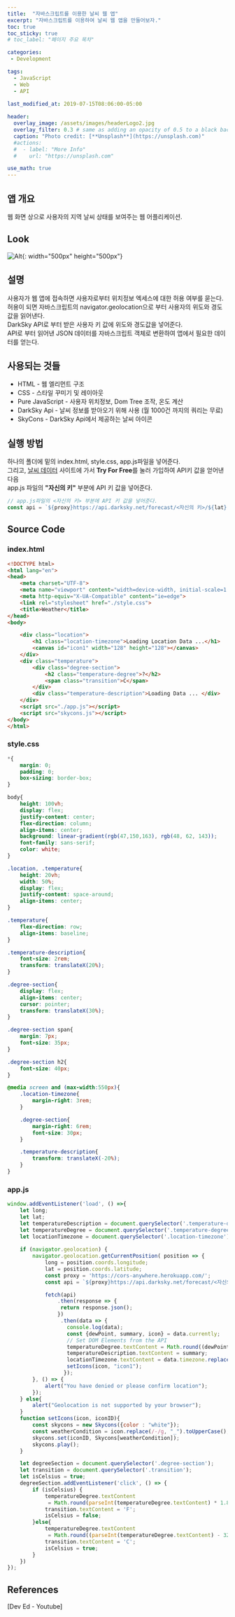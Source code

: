 ```yaml
---
title:  "자바스크립트를 이용한 날씨 웹 앱"
excerpt: "자바스크립트를 이용하여 날씨 웹 앱을 만들어보자."
toc: true
toc_sticky: true
# toc_label: "페이지 주요 목차"

categories:
 - Development

tags:
  - JavaScript
  - Web
  - API
  
last_modified_at: 2019-07-15T08:06:00-05:00

header:
  overlay_image: /assets/images/headerLogo2.jpg
  overlay_filter: 0.3 # same as adding an opacity of 0.5 to a black background
  caption: "Photo credit: [**Unsplash**](https://unsplash.com)"
  #actions:
  #  - label: "More Info"
  #    url: "https://unsplash.com"

use_math: true
---
```


## 앱 개요

웹 화면 상으로 사용자의 지역 날씨 상태를 보여주는 웹 어플리케이션.

## Look

![Alt](/assets/images/weather.png ){: width="500px" height="500px"}

## 설명

사용자가 웹 앱에 접속하면 사용자로부터 위치정보 엑세스에 대한 허용 여부를 묻는다.  
허용이 되면 자바스크립트의 navigator.geolocation으로 부터 사용자의 위도와 경도 값을 읽어낸다.  
DarkSky API로 부터 받은 사용자 키 값에 위도와 경도값을 넣어준다.  
API로 부터 읽어낸 JSON 데이터를 자바스크립트 객체로 변환하여 앱에서 필요한 데이터를 얻는다.

## 사용되는 것들
- HTML - 웹 엘리먼트 구조
- CSS - 스타일 꾸미기 및 레이아웃
- Pure JavaScript - 사용자 위치정보, Dom Tree 조작, 온도 계산
- DarkSky Api - 날씨 정보를 받아오기 위해 사용 (월 1000건 까지의 쿼리는 무료)
- SkyCons - DarkSky Api에서 제공하는 날씨 아이콘

## 실행 방법

하나의 폴더에 밑의 index.html, style.css, app.js파일을 넣어준다.  
그리고, [날씨 데이터](https://darksky.net/dev/) 사이트에 가서 **Try For Free**를 눌러 가입하여 API키 값을 얻어낸 다음  
app.js 파일의 **"자신의 키"** 부분에 API 키 값을 넣어준다.
```js
// app.js파일의 <자신의 키> 부분에 API 키 값을 넣어준다.
const api = `${proxy}https://api.darksky.net/forecast/<자신의 키>/${lat}, ${long}`;
```


## Source Code

### index.html

```html
<!DOCTYPE html>
<html lang="en">
<head>
    <meta charset="UTF-8">
    <meta name="viewport" content="width=device-width, initial-scale=1.0">
    <meta http-equiv="X-UA-Compatible" content="ie=edge">
    <link rel="stylesheet" href="./style.css">
    <title>Weather</title>
</head>
<body>

    <div class="location">
        <h1 class="location-timezone">Loading Location Data ...</h1>
        <canvas id="icon1" width="128" height="128"></canvas>
    </div>
    <div class="temperature">
        <div class="degree-section">
            <h2 class="temperature-degree">?</h2>
            <span class="transition">C</span>
        </div>
        <div class="temperature-description">Loading Data ... </div>
    </div>
    <script src="./app.js"></script>
    <script src="skycons.js"></script>
</body>
</html>
```
### style.css
```css
*{
    margin: 0;
    padding: 0;
    box-sizing: border-box;
}

body{
    height: 100vh;
    display: flex;
    justify-content: center;
    flex-direction: column;
    align-items: center;
    background: linear-gradient(rgb(47,150,163), rgb(48, 62, 143));
    font-family: sans-serif;
    color: white;
}

.location, .temperature{
    height: 20vh;
    width: 50%;
    display: flex;
    justify-content: space-around;
    align-items: center;
}

.temperature{
    flex-direction: row;
    align-items: baseline;
}

.temperature-description{
    font-size: 2rem;
    transform: translateX(20%);
}

.degree-section{
    display: flex;
    align-items: center;
    cursor: pointer;
    transform: translateX(30%);
}

.degree-section span{
    margin: 7px;
    font-size: 35px;
}

.degree-section h2{
    font-size: 40px;
}

@media screen and (max-width:550px){
    .location-timezone{
        margin-right: 3rem;
    }

    .degree-section{
        margin-right: 6rem;
        font-size: 30px;
    }

    .temperature-description{
        transform: translateX(-20%);
    }
}
```
### app.js
```js
window.addEventListener('load', () =>{
    let long;
    let lat;
    let temperatureDescription = document.querySelector('.temperature-description');
    let temperatureDegree = document.querySelector('.temperature-degree');
    let locationTimezone = document.querySelector('.location-timezone');
    
    if (navigator.geolocation) {
        navigator.geolocation.getCurrentPosition( position => {
            long = position.coords.longitude;
            lat = position.coords.latitude;
            const proxy = 'https://cors-anywhere.herokuapp.com/';
            const api = `${proxy}https://api.darksky.net/forecast/<자신의 키>/${lat}, ${long}`;

            fetch(api)
                .then(response => {
                 return response.json();
                })
                 .then(data => {
                   console.log(data);
                   const {dewPoint, summary, icon} = data.currently;
                   // Set DOM Elements from the API
                   temperatureDegree.textContent = Math.round((dewPoint - 32) / 1.8);
                   temperatureDescription.textContent = summary;
                   locationTimezone.textContent = data.timezone.replace("/", " / ");
                   setIcons(icon, "icon1");
                  });
        }, () => {
            alert("You have denied or please confirm location");
        });
    } else{
        alert("Geolocation is not supported by your browser");
    }
    function setIcons(icon, iconID){
        const skycons = new Skycons({color : "white"});
        const weatherCondition = icon.replace(/-/g, "_").toUpperCase();
        skycons.set(iconID, Skycons[weatherCondition]);
        skycons.play();
    }

    let degreeSection = document.querySelector('.degree-section');
    let transition = document.querySelector('.transition');
    let isCelsius = true;
    degreeSection.addEventListener('click', () => {
        if (isCelsius) {
            temperatureDegree.textContent
             = Math.round(parseInt(temperatureDegree.textContent) * 1.8 + 32);
            transition.textContent = 'F';
            isCelsius = false;
        }else{
            temperatureDegree.textContent
             = Math.round((parseInt(temperatureDegree.textContent) - 32) / 1.8);
            transition.textContent = 'C';
            isCelsius = true;
        }
    })
});
```
## References

[Dev Ed - Youtube]